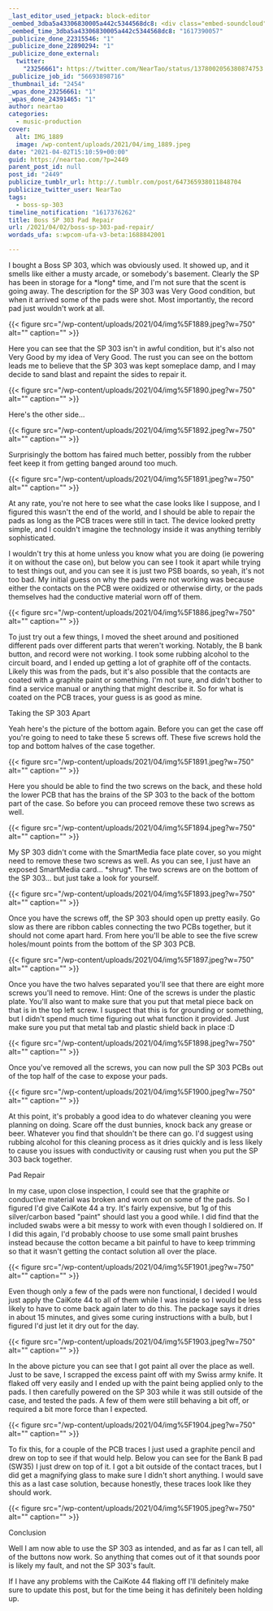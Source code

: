 ```yaml
---
_last_editor_used_jetpack: block-editor
_oembed_3dba5a43306830005a442c5344568dc8: <div class="embed-soundcloud"><iframe title="Get On The Freight Train by NearTao" width="500" height="400" scrolling="no" frameborder="no" src="https://w.soundcloud.com/player/?visual=true&url=https%3A%2F%2Fapi.soundcloud.com%2Ftracks%2F1021168297&show_artwork=true&maxwidth=500&maxheight=750&dnt=1"></iframe></div>
_oembed_time_3dba5a43306830005a442c5344568dc8: "1617390057"
_publicize_done_22315546: "1"
_publicize_done_22890294: "1"
_publicize_done_external:
  twitter:
    "23256661": https://twitter.com/NearTao/status/1378002056380874753
_publicize_job_id: "56693898716"
_thumbnail_id: "2454"
_wpas_done_23256661: "1"
_wpas_done_24391465: "1"
author: neartao
categories:
  - music-production
cover:
  alt: IMG_1889
  image: /wp-content/uploads/2021/04/img_1889.jpeg
date: "2021-04-02T15:10:59+00:00"
guid: https://neartao.com/?p=2449
parent_post_id: null
post_id: "2449"
publicize_tumblr_url: http://.tumblr.com/post/647365938011848704
publicize_twitter_user: NearTao
tags:
  - boss-sp-303
timeline_notification: "1617376262"
title: Boss SP 303 Pad Repair
url: /2021/04/02/boss-sp-303-pad-repair/
wordads_ufa: s:wpcom-ufa-v3-beta:1688842001

---
```

I bought a Boss SP 303, which was obviously used. It showed up, and it smells like either a musty arcade, or somebody's basement. Clearly the SP has been in storage for a \*long\* time, and I'm not sure that the scent is going away. The description for the SP 303 was Very Good condition, but when it arrived some of the pads were shot. Most importantly, the record pad just wouldn't work at all.

{{< figure src="/wp-content/uploads/2021/04/img%5F1889.jpeg?w=750" alt="" caption="" >}}

Here you can see that the SP 303 isn't in awful condition, but it's also not Very Good by my idea of Very Good. The rust you can see on the bottom leads me to believe that the SP 303 was kept someplace damp, and I may decide to sand blast and repaint the sides to repair it.

{{< figure src="/wp-content/uploads/2021/04/img%5F1890.jpeg?w=750" alt="" caption="" >}}

Here's the other side...

{{< figure src="/wp-content/uploads/2021/04/img%5F1892.jpeg?w=750" alt="" caption="" >}}

Surprisingly the bottom has faired much better, possibly from the rubber feet keep it from getting banged around too much.

{{< figure src="/wp-content/uploads/2021/04/img%5F1891.jpeg?w=750" alt="" caption="" >}}

At any rate, you're not here to see what the case looks like I suppose, and I figured this wasn't the end of the world, and I should be able to repair the pads as long as the PCB traces were still in tact. The device looked pretty simple, and I couldn't imagine the technology inside it was anything terribly sophisticated.

I wouldn't try this at home unless you know what you are doing (ie powering it on without the case on), but below you can see I took it apart while trying to test things out, and you can see it is just two PSB boards, so yeah, it's not too bad. My initial guess on why the pads were not working was because either the contacts on the PCB were oxidized or otherwise dirty, or the pads themselves had the conductive material worn off of them.

{{< figure src="/wp-content/uploads/2021/04/img%5F1886.jpeg?w=750" alt="" caption="" >}}

To just try out a few things, I moved the sheet around and positioned different pads over different parts that weren't working. Notably, the B bank button, and record were not working. I took some rubbing alcohol to the circuit board, and I ended up getting a lot of graphite off of the contacts. Likely this was from the pads, but it's also possible that the contacts are coated with a graphite paint or something. I'm not sure, and didn't bother to find a service manual or anything that might describe it. So for what is coated on the PCB traces, your guess is as good as mine.

Taking the SP 303 Apart

Yeah here's the picture of the bottom again. Before you can get the case off you're going to need to take these 5 screws off. These five screws hold the top and bottom halves of the case together.

{{< figure src="/wp-content/uploads/2021/04/img%5F1891.jpeg?w=750" alt="" caption="" >}}

Here you should be able to find the two screws on the back, and these hold the lower PCB that has the brains of the SP 303 to the back of the bottom part of the case. So before you can proceed remove these two screws as well.

{{< figure src="/wp-content/uploads/2021/04/img%5F1894.jpeg?w=750" alt="" caption="" >}}

My SP 303 didn't come with the SmartMedia face plate cover, so you might need to remove these two screws as well. As you can see, I just have an exposed SmartMedia card... \*shrug\*. The two screws are on the bottom of the SP 303... but just take a look for yourself.

{{< figure src="/wp-content/uploads/2021/04/img%5F1893.jpeg?w=750" alt="" caption="" >}}

Once you have the screws off, the SP 303 should open up pretty easily. Go slow as there are ribbon cables connecting the two PCBs together, but it should not come apart hard. From here you'll be able to see the five screw holes/mount points from the bottom of the SP 303 PCB.

{{< figure src="/wp-content/uploads/2021/04/img%5F1897.jpeg?w=750" alt="" caption="" >}}

Once you have the two halves separated you'll see that there are eight more screws you'll need to remove. Hint: One of the screws is under the plastic plate. You'll also want to make sure that you put that metal piece back on that is in the top left screw. I suspect that this is for grounding or something, but I didn't spend much time figuring out what function it provided. Just make sure you put that metal tab and plastic shield back in place :D

{{< figure src="/wp-content/uploads/2021/04/img%5F1898.jpeg?w=750" alt="" caption="" >}}

Once you've removed all the screws, you can now pull the SP 303 PCBs out of the top half of the case to expose your pads.

{{< figure src="/wp-content/uploads/2021/04/img%5F1900.jpeg?w=750" alt="" caption="" >}}

At this point, it's probably a good idea to do whatever cleaning you were planning on doing. Scare off the dust bunnies, knock back any grease or beer. Whatever you find that shouldn't be there can go. I'd suggest using rubbing alcohol for this cleaning process as it dries quickly and is less likely to cause you issues with conductivity or causing rust when you put the SP 303 back together.

Pad Repair

In my case, upon close inspection, I could see that the graphite or conductive material was broken and worn out on some of the pads. So I figured I'd give CaiKote 44 a try. It's fairly expensive, but 1g of this silver/carbon based "paint" should last you a good while. I did find that the included swabs were a bit messy to work with even though I soldiered on. If I did this again, I'd probably choose to use some small paint brushes instead because the cotton became a bit painful to have to keep trimming so that it wasn't getting the contact solution all over the place.

{{< figure src="/wp-content/uploads/2021/04/img%5F1901.jpeg?w=750" alt="" caption="" >}}

Even though only a few of the pads were non functional, I decided I would just apply the CaiKote 44 to all of them while I was inside so I would be less likely to have to come back again later to do this. The package says it dries in about 15 minutes, and gives some curing instructions with a bulb, but I figured I'd just let it dry out for the day.

{{< figure src="/wp-content/uploads/2021/04/img%5F1903.jpeg?w=750" alt="" caption="" >}}

In the above picture you can see that I got paint all over the place as well. Just to be save, I scrapped the excess paint off with my Swiss army knife. It flaked off very easily and I ended up with the paint being applied only to the pads. I then carefully powered on the SP 303 while it was still outside of the case, and tested the pads. A few of them were still behaving a bit off, or required a bit more force than I expected.

{{< figure src="/wp-content/uploads/2021/04/img%5F1904.jpeg?w=750" alt="" caption="" >}}

To fix this, for a couple of the PCB traces I just used a graphite pencil and drew on top to see if that would help. Below you can see for the Bank B pad (SW35) I just drew on top of it. I got a bit outside of the contact traces, but I did get a magnifying glass to make sure I didn't short anything. I would save this as a last case solution, because honestly, these traces look like they should work.

{{< figure src="/wp-content/uploads/2021/04/img%5F1905.jpeg?w=750" alt="" caption="" >}}

Conclusion

Well I am now able to use the SP 303 as intended, and as far as I can tell, all of the buttons now work. So anything that comes out of it that sounds poor is likely my fault, and not the SP 303's fault.

If I have any problems with the CaiKote 44 flaking off I'll definitely make sure to update this post, but for the time being it has definitely been holding up.
